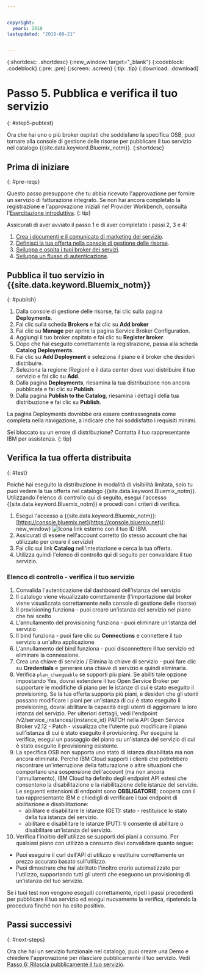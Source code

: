 ```yaml
---


copyright:
  years: 2018
lastupdated: "2018-08-21"


---
```


{:shortdesc: .shortdesc}
{:new_window: target="_blank"}
{:codeblock: .codeblock}
{:pre: .pre}
{:screen: .screen}
{:tip: .tip}
{:download: .download}

# Passo 5. Pubblica e verifica il tuo servizio
{: #step5-pubtest}

Ora che hai uno o più broker ospitati che soddisfano la specifica OSB, puoi tornare alla console di gestione delle risorse per pubblicare il tuo servizio nel catalogo {{site.data.keyword.Bluemix_notm}}. 
{:shortdesc}

## Prima di iniziare
{: #pre-reqs}

Questo passo presuppone che tu abbia ricevuto l'approvazione per fornire un servizio di fatturazione integrato. Se non hai ancora completato la registrazione e l'approvazione iniziali nel Provider Workbench, consulta l'[Esercitazione introduttiva](/docs/third-party/index.md).
{: tip}

Assicurati di aver avviato il passo 1 e di aver completato i passi 2, 3 e 4:
1. [Crea i documenti e il comunicato di marketing del servizio](/docs/third-party/cis1-docs-marketing.html).
2. [Definisci la tua offerta nella console di gestione delle risorse](/docs/third-party/cis2-rmc-define.html).
3. [Sviluppa e ospita i tuoi broker dei servizi](/docs/third-party/cis3-broker.html).
3. [Sviluppa un flusso di autenticazione](/docs/third-party/cis5-iam.html).

## Pubblica il tuo servizio in {{site.data.keyword.Bluemix_notm}}
{: #publish}

1. Dalla console di gestione delle risorse, fai clic sulla pagina **Deployments**.
2. Fai clic sulla scheda **Brokers** e fai clic su **Add broker**
3. Fai clic su **Manage** per aprire la pagina Service Broker Configuration.
4. Aggiungi il tuo broker ospitato e fai clic su **Register broker**.
5. Dopo che hai eseguito correttamente la registrazione, passa alla scheda **Catalog Deployments**.
6. Fai clic su **Add Deployment** e seleziona il piano e il broker che desideri distribuire.
7. Seleziona la regione (Region) e il data center dove vuoi distribuire il tuo servizio e fai clic su **Add**.
8. Dalla pagina **Deployments**, riesamina la tua distribuzione non ancora pubblicata e fai clic su **Publish**.
9. Dalla pagina **Publish to the Catalog**, riesamina i dettagli della tua distribuzione e fai clic su **Publish**.

La pagina Deployments dovrebbe ora essere contrassegnata come completa nella navigazione, a indicare che hai soddisfatto i requisiti minimi.

Sei bloccato su un errore di distribuzione? Contatta il tuo rappresentante IBM per assistenza.
{: tip}

## Verifica la tua offerta distribuita 
{: #test}

Poiché hai eseguito la distribuzione in modalità di visibilità limitata, solo tu puoi vedere la tua offerta nel catalogo {{site.data.keyword.Bluemix_notm}}. Utilizzando l'elenco di controllo qui di seguito, esegui l'accesso {{site.data.keyword.Bluemix_notm}} e procedi con i criteri di verifica.

1. Esegui l'accesso a {{site.data.keyword.Bluemix_notm}}: [https://console.bluemix.net](https://console.bluemix.net){: new_window} ![Icona link esterno](../icons/launch-glyph.svg "Icona link esterno") con il tuo ID IBM.
2. Assicurati di essere nell'account corretto (lo stesso account che hai utilizzato per creare il servizio)
3. Fai clic sul link **Catalog** nell'intestazione e cerca la tua offerta.
4. Utilizza quindi l'elenco di controllo qui di seguito per convalidare il tuo servizio.

### Elenco di controllo - verifica il tuo servizio
1. Convalida l'autenticazione dal dashboard dell'istanza del servizio
2. Il catalogo viene visualizzato correttamente (l'importazione dal broker viene visualizzata correttamente nella console di gestione delle risorse)
3. Il provisioning funziona - puoi creare un'istanza del servizio nel piano che hai scelto
4. L'annullamento del provisioning funziona - puoi eliminare un'istanza del servizio
5. Il bind funziona - puoi fare clic su **Connections** e connettere il tuo servizio a un'altra applicazione
6. L'annullamento del bind funziona - puoi disconnettere il tuo servizio ed eliminare la connessione.
7. Crea una chiave di servizio / Elimina la chiave di servizio - puoi fare clic su **Credentials** e generare una chiave di servizio e quindi eliminarla.
8. Verifica `plan_changeable` se supporti più piani. Se abiliti tale opzione impostando Yes, dovrai estendere il tuo Open Service Broker per supportare le modifiche di piano per le istanze di cui è stato eseguito il provisioning. Se la tua offerta supporta più piani, e desideri che gli utenti possano modificare i piani per un'istanza di cui è stato eseguito il provisioning, dovrai abilitare la capacità degli utenti di aggiornare la loro istanza del servizio. Per ulteriori dettagli, vedi l'endpoint /v2/service_instances/{instance_id} PATCH nella API Open Service Broker v2.12  - Patch - visualizza che l'utente può modificare il piano sull'istanza di cui è stato eseguito il provisioning. Per eseguire la verifica, esegui un passaggio del piano su un'istanza del servizio di cui è stato eseguito il provisioning esistente.
9. La specifica OSB non supporta uno stato di istanza disabilitata ma non ancora eliminata. Perché IBM Cloud supporti i clienti che potrebbero riscontrare un'interruzione della fatturazione o altre situazioni che comportano una sospensione dell'account (ma non ancora l'annullamento), IBM Cloud ha definito degli endpoint API estesi che consentono la disabilitazione e la riabilitazione delle istanze del servizio. Le seguenti estensioni di endpoint sono **OBBLIGATORIE**; coopera con il tuo rappresentante IBM e chiedigli di verificare i tuoi endpoint di abilitazione e disabilitazione:
   - abilitare e disabilitare le istanze (GET): stato - restituisce lo stato della tua istanza del servizio.
   - abilitare e disabilitare le istanze (PUT): ti consente di abilitare o disabilitare un'istanza del servizio.
10. Verifica l'inoltro dell'utilizzo se supporti dei piani a consumo. Per qualsiasi piano con utilizzo a consumo devi convalidare quanto segue:
   - Puoi eseguire il curl dell'API di utilizzo e restituire correttamente un prezzo accurato basato sull'utilizzo.
   - Puoi dimostrare che hai abilitato l'inoltro orario automatizzato per l'utilizzo, supportando tutti gli utenti che eseguono un provisioning di un'istanza del tuo servizio.

Se i tuoi test non vengono eseguiti correttamente, ripeti i passi precedenti per pubblicare il tuo servizio ed esegui nuovamente la verifica, ripetendo la procedura finché non ha esito positivo.


## Passi successivi
{: #next-steps}

Ora che hai un servizio funzionale nel catalogo, puoi creare una Demo e chiedere l'approvazione per rilasciare pubblicamente il tuo servizio. Vedi [Passo 6: Rilascia pubblicamente il tuo servizio](/docs/third-party/cis6-ga.html).
